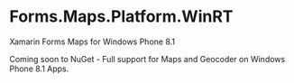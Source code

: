 # Forms.Maps.Platform.WinRT
Xamarin Forms Maps for Windows Phone 8.1

Coming soon to NuGet - Full support for Maps and Geocoder on Windows Phone 8.1 Apps.
